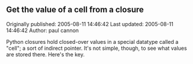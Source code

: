 ## Get the value of a cell from a closure

Originally published: 2005-08-11 14:46:42
Last updated: 2005-08-11 14:46:42
Author: paul cannon

Python closures hold closed-over values in a special datatype called a "cell"; a sort of indirect pointer. It's not simple, though, to see what values are stored there. Here's the key.